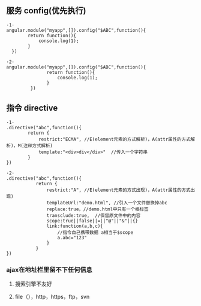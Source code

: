 ## 服务  config(优先执行)

    ·1·
    angular.module("myapp",[]).config("$ABC",function(){
            return function(){
                console.log(1);
            }
      })
    
    ·2·  
    angular.module("myapp",[]).config("$ABC",function(){
                   return function(){
                       console.log(1);
                   }
             })
                
                
## 指令 directive     

    ·1·
    .directive("abc",function(){
            return {
                restrict:"ECMA", //E(element元素的方式解析)，A(attr属性的方式解析)，M(注释方式解析)
                template:"<div>div</div>"  //传入一个字符串
            }
    })
    
    ·2·  
    .directive("abc",function(){
               return {
                   restrict:"A", //E(element元素的方式出现)，A(attr属性的方式出现)
                   templateUrl:"demo.html", //引入一个文件替换掉abc
                   replace:true，//demo.html中只有一个根标签
                   transclude:true,  //保留原文件中的内容
                   scope:true||false||=||"@"||"&"||{}
                   link:function(a,b,c){
                       //指令自己携带数据 a相当于$scope
                       a.abc="123"
                   }
               }
    })   
    
 
###  ajax在地址栏里留不下任何信息

   1. 搜索引擎不友好
   
   2. file（），http，https，ftp，svn